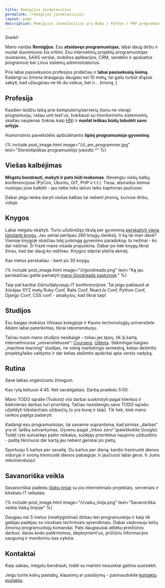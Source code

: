 ```yaml
---
title: Remigijus Jarmalavičius
permalink: /remigijus-jarmalavicius/
layout: page
description: Remigijus Jarmalavičius yra Ruby / Python / PHP programuotojas bei SysAdmin'as.
---
```


Sveiki!

Mano vardas **Remigijus**. Esu **atsidavęs programuotojas**, labai daug dirbu ir nuolat duomniuosi šia sritimi.
Esu internetinių projektų programuotojas (svetainės, SAAS verslai, mobilios aplikacijos, CRM, sandėlio ir
apskaitos programos) bei Linux sistemų administratorius.

Prie labai pasisekusios profesijos pridėčiau ir **labai pasisekusią šeimą**. Kadangi su žmona draugauju
daugiau nei 10 metų, tai galiu turbūt drąsiai sakyti, kad užauginau ne tik du vaikus, bet ir... žmoną ;)

## Profesija

Kasdien leidžiu laiką prie kompiuterių/serverių (turiu ne vieną): programuoju, rašau unit test'us,
tvarkausi su monitorinimo sistemomis, skaitau naujienas (tokias kaip [HN](https://news.ycombinator.com/best)) ir
**nuolat ieškau būdų tobulėti savo srityje**.

Humoristinis paveikslėlis apibūdinantis **tipinį programuotojo gyvenimą**:

{% include post_image.html image="/i/i_am_programmer.jpg" text="Stereotipiškas programuotojo įvaizdis ^" %}

## Viešas kalbėjimas

**Mėgstu bendrauti, mokyti ir pats būti mokomas**. Nevengiu viešų kalbų konferencijose
(PyCon, Ubuntu, GIT, PHP ir t.t.). Tiesa, atsiradus šeimai nustojau jose kalbėti - jau
nebe toks laisvo laiko kapitonas jaučiuosi.

Dabar jeigu tenka daryti viešas kalbas tai nebent įmonių, kuriose dirbu, viduje.

## Knygos

Labai mėgstu skaityti. Turiu užsibrėžęs tikslą per gyvenimą [perskaityti vieną tūkstantį knygų](/knygos/1000-knygu-tikslas).
Jau seniai perlipau 260 knygų slenkstį. Ir ką tai man davė? Vienoje knygoje skaičiau
tokį juokingą gyvenimo paradoksą: tu nežinai - ko dar nežinai. Ši frazė mane visada prajuokina.
Dabar po tiek knygų tikrai žinau, kad dar daug ko nežinau. Knygos stipriai plečia akiratį.

Kas metus perskaitau - bent po 30 knygų.

{% include post_image.html image="/i/goodreads.png" text="Ką jau perskaičiau galite pamatyti <a href='https://www.goodreads.com/ReekenX' target='_blank'>mano Goodreads paskyroje</a>." %}

Taip pat karštai žiūriu/dalyvauju IT konferencijose. Tai jeigu paklausit ar žiūrėjau XYZ metų Ruby Conf, Rails Conf, ReactJs Conf,
Python Conf, Django Conf, CSS conf - atsakysiu, kad tikrai taip!

## Studijos

Esu baigęs mokslus Vilniaus kolegijoje ir Kauno techonologijų universitete. Abiem labai patenkintas, tikrai rekomenduoju.

Tačiau tuom mano studijos nesibaigė - toliau jas tęsiu, tik šį kartą internetiniuose „universitetuose“:
[Coursera](https://www.coursera.org), [Udemy](https://www.udemy.com/). Sėkmingai baigiau „machine learning“ studijas,
ne vieną marketingo semestrą, kelias dešimtis projektų/laiko valdymo ir dar kelias dešimtis apskritai apie verslo vadybą.

## Rutina

Save laikau organizuotu žmogum.

Kas rytą keliuosi 4:45. Net savaitgaliais. Darbą pradedu 5:00.

Mano TODO sąraše (Todoist) visi darbai suskirstyti pagal klientus ir kiekvienas darbas turi prioritetą. Tačiau nesistengiu savo
TODO sąrašo užpildyti tūkstančiais užduočių (o yra buvę ir taip). Tik tiek, kiek mano rankos pajėgs padaryti.

Kadangi esu programuotojas, tai savaime suprantama, kad pirmas „darbas“ yra el. laiškų sutvarkymas. Gyvenu pagal „Inbox zero“ (paieškokite
Google). Todėl ryte sutvarkęs pašto reikalus, sudėjęs prioritetus naujoms užduotims - paštą tikrinuosi dar kartą jau nebent gerokai
po pietų.

Sportuoju 5 kartus per savaitę. Du kartus per dieną: kardio treniruotė dienos viduryje ir svorių treniruotė dienos pabaigoje. Ir jaučiuosi
labai gerai. Ir Jums rekomenduoju!

## Savanoriška veikla

Savanoriškai padedu [Vaikų linijai](http://www.vaikulinija.lt) su jos internetiniais projektais, serveriais ir kitokiais IT reikalais.

{% include post_image.html image="/i/vaiku_linija.png" text="Savanoriška veikla Vaikų linijoje" %}

Daugiau nei 5 metus (neatlygintinai) dirbau ten programuotoju ir kaip tik galėjau padėjau su visokiais
techniniais sprendimais. Dabar vadovauju kelių žmonių-programuotojų komandai. Pats daugiausiai atlieku priežiūros
darbus: darau kodo patikrinimus, deployment'us, prižiūriu informacijos saugumą ir monitorinu kas vyksta.

## Kontaktai

Kaip sakiau, mėgstu bendrauti, todėl su manimi nesunkiai galima susisiekti.

Jeigu turite kokių pastabų, klausimų ar pasiūlymų - pasinaudokite [kontaktų puslapiu](/kontaktai/).

